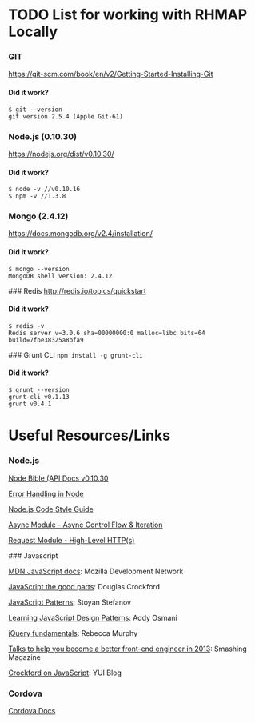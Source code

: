 # TODO List for working with RHMAP Locally

### GIT
https://git-scm.com/book/en/v2/Getting-Started-Installing-Git
#### Did it work?
```
$ git --version
git version 2.5.4 (Apple Git-61)

```

### Node.js (0.10.30)
https://nodejs.org/dist/v0.10.30/
#### Did it work?
```
$ node -v //v0.10.16
$ npm -v //1.3.8

```

### Mongo (2.4.12)
https://docs.mongodb.org/v2.4/installation/ 
#### Did it work?
```
$ mongo --version
MongoDB shell version: 2.4.12

```

### Redis
http://redis.io/topics/quickstart
#### Did it work?
```
$ redis -v
Redis server v=3.0.6 sha=00000000:0 malloc=libc bits=64 build=7fbe38325a8bfa9

```

### Grunt CLI
`npm install -g grunt-cli`
#### Did it work?
```
$ grunt --version
grunt-cli v0.1.13
grunt v0.4.1

```


# Useful Resources/Links

### Node.js
[Node Bible (API Docs v0.10.30](https://nodejs.org/docs/v0.10.30/api/)

[Error Handling in Node](https://www.joyent.com/developers/node/design/errors)

[Node.js Code Style Guide](https://github.com/felixge/node-style-guide)

[Async Module - Async Control Flow & Iteration](https://github.com/caolan/async)

[Request Module - High-Level HTTP(s)](https://github.com/request/request)

### Javascript

[MDN JavaScript docs](https://developer.mozilla.org/en-US/docs/Web/JavaScript): Mozilla Development Network

[JavaScript the good parts](http://www.amazon.co.uk/JavaScript-Good-Parts-Douglas-Crockford/dp/0596517742/ref=sr_1_1?ie=UTF8&qid=1359449987&sr=8-1): Douglas Crockford

[JavaScript Patterns](http://www.amazon.co.uk/JavaScript-Patterns-Stoyan-Stefanov/dp/0596806752/ref=sr_1_2?ie=UTF8&qid=1359449987&sr=8-2): Stoyan Stefanov

[Learning JavaScript Design Patterns](https://addyosmani.com/resources/essentialjsdesignpatterns/book/): Addy Osmani

[jQuery fundamentals](http://jqfundamentals.com/): Rebecca Murphy

[Talks to help you become a better front-end engineer in 2013](http://www.smashingmagazine.com/2012/12/22/talks-to-help-you-become-a-better-front-end-engineer-in-2013/): Smashing Magazine

[Crockford on JavaScript](http://yuiblog.com/blog/2010/02/03/video-crockonjs-1/): YUI Blog

### Cordova
[Cordova Docs](https://cordova.apache.org/docs/en/latest/guide/overview/)
